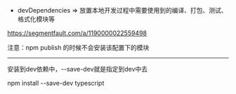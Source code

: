 * devDependencies => 放置本地开发过程中需要使用到的编译、打包、测试、格式化模块等

https://segmentfault.com/a/1190000022559498


注意：npm publish 的时候不会安装该配置下的模块

---
安装到dev依赖中，--save-dev就是指定到dev中去

npm install --save-dev typescript